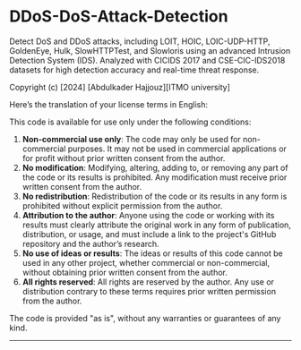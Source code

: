 # DDoS-DoS-Attack-Detection
Detect DoS and DDoS attacks, including LOIT, HOIC, LOIC-UDP-HTTP, GoldenEye, Hulk, SlowHTTPTest, and Slowloris using an advanced Intrusion Detection System (IDS). Analyzed with CICIDS 2017 and CSE-CIC-IDS2018 datasets for high detection accuracy and real-time threat response.


Copyright (c) [2024] [Abdulkader Hajjouz][ITMO university]

Here’s the translation of your license terms in English:


This code is available for use only under the following conditions:
1. **Non-commercial use only**: The code may only be used for non-commercial purposes. It may not be used in commercial applications or for profit without prior written consent from the author.
2. **No modification**: Modifying, altering, adding to, or removing any part of the code or its results is prohibited. Any modification must receive prior written consent from the author.
3. **No redistribution**: Redistribution of the code or its results in any form is prohibited without explicit permission from the author.
4. **Attribution to the author**: Anyone using the code or working with its results must clearly attribute the original work in any form of publication, distribution, or usage, and must include a link to the project's GitHub repository and the author’s research.
5. **No use of ideas or results**: The ideas or results of this code cannot be used in any other project, whether commercial or non-commercial, without obtaining prior written consent from the author.
6. **All rights reserved**: All rights are reserved by the author. Any use or distribution contrary to these terms requires prior written permission from the author.

The code is provided "as is", without any warranties or guarantees of any kind.

---

